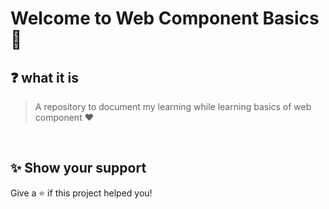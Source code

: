 # Welcome to Web Component Basics 🙏

## ❓ what it is

> A repository to document my learning while learning basics of web component ♥️

<br>
 

## ✨ Show your support

Give a ⭐️ if this project helped you!